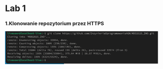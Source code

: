 # Lab 1

### 1.Klonowanie repozytorium przez HTTPS

 ![Klonowanie repozytorium przez HTTPS](Lab_1/screeny/4.png)

 







